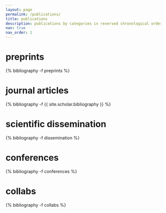 ```yaml
---
layout: page
permalink: /publications/
title: publications
description: publications by categories in reversed chronological order. generated by jekyll-scholar.
nav: true
nav_order: 1
---
```

<!-- _pages/publications.md -->

<div class="publications">

<h1>preprints</h1>

{% bibliography -f preprints %}

<h1>journal articles</h1>

{% bibliography -f {{ site.scholar.bibliography }} %}

<h1>scientific dissemination</h1>

{% bibliography -f  dissemination %}

<h1>conferences</h1>

{% bibliography -f conferences %}

<h1>collabs</h1>

{% bibliography -f collabs %}

</div>


